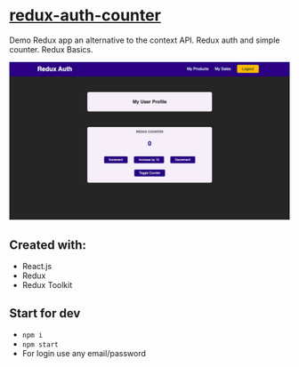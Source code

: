 # [redux-auth-counter]()
Demo Redux app an alternative to the context API. Redux auth and simple counter. 
Redux Basics.

![Demo](https://github.com/KrystynaMil/redux-auth-counter/blob/main/public/screen.png)
## Created with:
- React.js
- Redux
- Redux Toolkit 

## Start for dev
- `npm i`
- `npm start`
- For login use any email/password 

